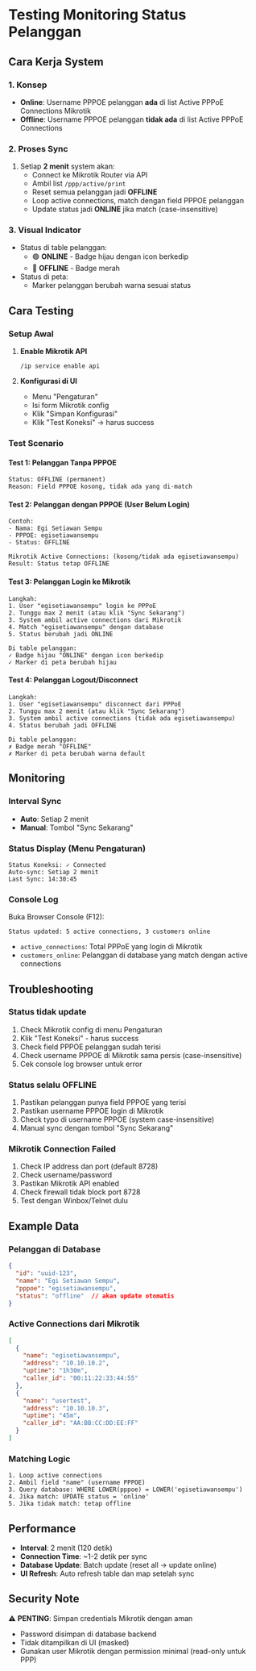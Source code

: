 # Testing Monitoring Status Pelanggan

## Cara Kerja System

### 1. Konsep
- **Online**: Username PPPOE pelanggan **ada** di list Active PPPoE Connections Mikrotik
- **Offline**: Username PPPOE pelanggan **tidak ada** di list Active PPPoE Connections

### 2. Proses Sync
1. Setiap **2 menit** system akan:
   - Connect ke Mikrotik Router via API
   - Ambil list `/ppp/active/print` 
   - Reset semua pelanggan jadi **OFFLINE**
   - Loop active connections, match dengan field PPPOE pelanggan
   - Update status jadi **ONLINE** jika match (case-insensitive)

### 3. Visual Indicator
- Status di table pelanggan:
  - 🟢 **ONLINE** - Badge hijau dengan icon berkedip
  - 🔴 **OFFLINE** - Badge merah
- Status di peta:
  - Marker pelanggan berubah warna sesuai status

## Cara Testing

### Setup Awal

1. **Enable Mikrotik API**
   ```
   /ip service enable api
   ```

2. **Konfigurasi di UI**
   - Menu "Pengaturan"
   - Isi form Mikrotik config
   - Klik "Simpan Konfigurasi"
   - Klik "Test Koneksi" → harus success

### Test Scenario

#### Test 1: Pelanggan Tanpa PPPOE
```
Status: OFFLINE (permanent)
Reason: Field PPPOE kosong, tidak ada yang di-match
```

#### Test 2: Pelanggan dengan PPPOE (User Belum Login)
```
Contoh:
- Nama: Egi Setiawan Sempu
- PPPOE: egisetiawansempu
- Status: OFFLINE

Mikrotik Active Connections: (kosong/tidak ada egisetiawansempu)
Result: Status tetap OFFLINE
```

#### Test 3: Pelanggan Login ke Mikrotik
```
Langkah:
1. User "egisetiawansempu" login ke PPPoE
2. Tunggu max 2 menit (atau klik "Sync Sekarang")
3. System ambil active connections dari Mikrotik
4. Match "egisetiawansempu" dengan database
5. Status berubah jadi ONLINE

Di table pelanggan:
✓ Badge hijau "ONLINE" dengan icon berkedip
✓ Marker di peta berubah hijau
```

#### Test 4: Pelanggan Logout/Disconnect
```
Langkah:
1. User "egisetiawansempu" disconnect dari PPPoE
2. Tunggu max 2 menit (atau klik "Sync Sekarang")
3. System ambil active connections (tidak ada egisetiawansempu)
4. Status berubah jadi OFFLINE

Di table pelanggan:
✗ Badge merah "OFFLINE"
✗ Marker di peta berubah warna default
```

## Monitoring

### Interval Sync
- **Auto**: Setiap 2 menit
- **Manual**: Tombol "Sync Sekarang"

### Status Display (Menu Pengaturan)
```
Status Koneksi: ✓ Connected
Auto-sync: Setiap 2 menit
Last Sync: 14:30:45
```

### Console Log
Buka Browser Console (F12):
```
Status updated: 5 active connections, 3 customers online
```

- `active_connections`: Total PPPoE yang login di Mikrotik
- `customers_online`: Pelanggan di database yang match dengan active connections

## Troubleshooting

### Status tidak update
1. Check Mikrotik config di menu Pengaturan
2. Klik "Test Koneksi" - harus success
3. Check field PPPOE pelanggan sudah terisi
4. Check username PPPOE di Mikrotik sama persis (case-insensitive)
5. Cek console log browser untuk error

### Status selalu OFFLINE
1. Pastikan pelanggan punya field PPPOE yang terisi
2. Pastikan username PPPOE login di Mikrotik
3. Check typo di username PPPOE (system case-insensitive)
4. Manual sync dengan tombol "Sync Sekarang"

### Mikrotik Connection Failed
1. Check IP address dan port (default 8728)
2. Check username/password
3. Pastikan Mikrotik API enabled
4. Check firewall tidak block port 8728
5. Test dengan Winbox/Telnet dulu

## Example Data

### Pelanggan di Database
```json
{
  "id": "uuid-123",
  "name": "Egi Setiawan Sempu",
  "pppoe": "egisetiawansempu",
  "status": "offline"  // akan update otomatis
}
```

### Active Connections dari Mikrotik
```json
[
  {
    "name": "egisetiawansempu",
    "address": "10.10.10.2",
    "uptime": "1h30m",
    "caller_id": "00:11:22:33:44:55"
  },
  {
    "name": "usertest",
    "address": "10.10.10.3",
    "uptime": "45m",
    "caller_id": "AA:BB:CC:DD:EE:FF"
  }
]
```

### Matching Logic
```
1. Loop active connections
2. Ambil field "name" (username PPPOE)
3. Query database: WHERE LOWER(pppoe) = LOWER('egisetiawansempu')
4. Jika match: UPDATE status = 'online'
5. Jika tidak match: tetap offline
```

## Performance

- **Interval**: 2 menit (120 detik)
- **Connection Time**: ~1-2 detik per sync
- **Database Update**: Batch update (reset all → update online)
- **UI Refresh**: Auto refresh table dan map setelah sync

## Security Note

⚠️ **PENTING**: Simpan credentials Mikrotik dengan aman
- Password disimpan di database backend
- Tidak ditampilkan di UI (masked)
- Gunakan user Mikrotik dengan permission minimal (read-only untuk PPP)
